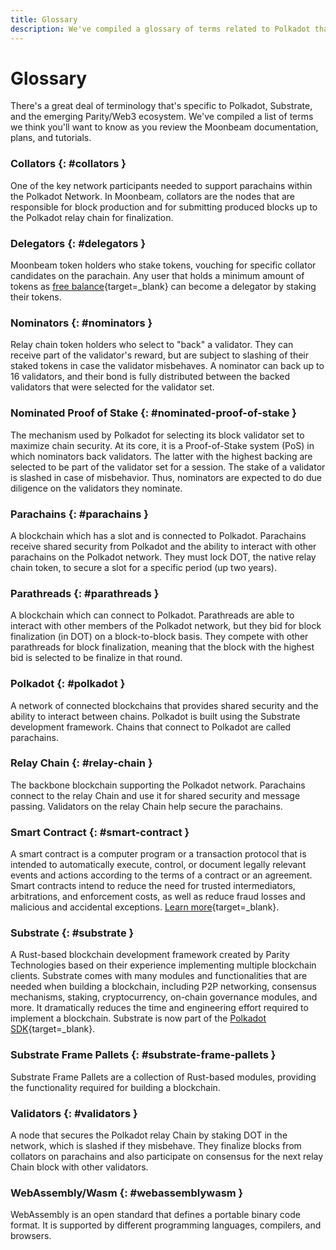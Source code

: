 ```yaml
---
title: Glossary
description: We've compiled a glossary of terms related to Polkadot that'll make it easier to learn more about the ecosystem.
---
```


# Glossary

There's a great deal of terminology that's specific to Polkadot, Substrate, and the emerging Parity/Web3 ecosystem. We've compiled a list of terms we think you'll want to know as you review the Moonbeam documentation, plans, and tutorials.

### Collators {: #collators }

One of the key network participants needed to support parachains within the Polkadot Network.  In Moonbeam, collators are the nodes that are responsible for block production and for submitting produced blocks up to the Polkadot relay chain for finalization.

### Delegators {: #delegators }

Moonbeam token holders who stake tokens, vouching for specific collator candidates on the parachain. Any user that holds a minimum amount of tokens as [free balance](https://wiki.polkadot.network/docs/learn-accounts#balance-types){target=\_blank} can become a delegator by staking their tokens.

### Nominators {: #nominators }

Relay chain token holders who select to "back" a validator. They can receive part of the validator's reward, but are subject to slashing of their staked tokens in case the validator misbehaves. A nominator can back up to 16 validators, and their bond is fully distributed between the backed validators that were selected for the validator set.

### Nominated Proof of Stake {: #nominated-proof-of-stake }

The mechanism used by Polkadot for selecting its block validator set to maximize chain security. At its core, it is a Proof-of-Stake system (PoS) in which nominators back validators. The latter with the highest backing are selected to be part of the validator set for a session. The stake of a validator is slashed in case of misbehavior. Thus, nominators are expected to do due diligence on the validators they nominate.

### Parachains {: #parachains }

A blockchain which has a slot and is connected to Polkadot.  Parachains receive shared security from Polkadot and the ability to interact with other parachains on the Polkadot network. They must lock DOT, the native relay chain token, to secure a slot for a specific period (up two years).

### Parathreads {: #parathreads }

A blockchain which can connect to Polkadot.  Parathreads are able to interact with other members of the Polkadot network, but they bid for block finalization (in DOT) on a block-to-block basis. They compete with other parathreads for block finalization, meaning that the block with the highest bid is selected to be finalize in that round.

### Polkadot {: #polkadot }

A network of connected blockchains that provides shared security and the ability to interact between chains.  Polkadot is built using the Substrate development framework.  Chains that connect to Polkadot are called parachains.

### Relay Chain {: #relay-chain }

The backbone blockchain supporting the Polkadot network.  Parachains connect to the relay Chain and use it for shared security and message passing.  Validators on the relay Chain help secure the parachains.

### Smart Contract {: #smart-contract }

A smart contract is a computer program or a transaction protocol that is intended to automatically execute, control, or document legally relevant events and actions according to the terms of a contract or an agreement. Smart contracts intend to reduce the need for trusted intermediators, arbitrations, and enforcement costs, as well as reduce fraud losses and malicious and accidental exceptions. [Learn more](https://en.wikipedia.org/wiki/Smart_contract){target=\_blank}.

### Substrate {: #substrate }

A Rust-based blockchain development framework created by Parity Technologies based on their experience implementing multiple blockchain clients.  Substrate comes with many modules and functionalities that are needed when building a blockchain, including P2P networking, consensus mechanisms, staking, cryptocurrency, on-chain governance modules, and more.  It dramatically reduces the time and engineering effort required to implement a blockchain. Substrate is now part of the [Polkadot SDK](https://polkadot.com/platform/sdk/){target=\_blank}.

### Substrate Frame Pallets {: #substrate-frame-pallets }

Substrate Frame Pallets are a collection of Rust-based modules, providing the functionality required for building a blockchain.  

### Validators {: #validators }

A node that secures the Polkadot relay Chain by staking DOT in the network, which is slashed if they misbehave. They finalize blocks from collators on parachains and also participate on consensus for the next relay Chain block with other validators.

### WebAssembly/Wasm {: #webassemblywasm }

WebAssembly is an open standard that defines a portable binary code format. It is supported by different programming languages, compilers, and browsers.

